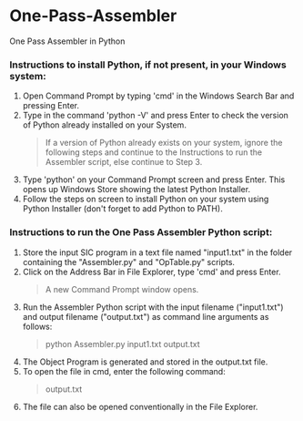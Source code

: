 # One-Pass-Assembler
One Pass Assembler in Python  

### Instructions to install Python, if not present, in your Windows system:

1. Open Command Prompt by typing 'cmd' in the Windows Search Bar and pressing Enter.
2. Type in the command 'python -V' and press Enter to check the version of Python already installed on your System.
	> If a version of Python already exists on your system, ignore the following steps and continue to the Instructions to run the Assembler script, else continue to Step 3.
3. Type 'python' on your Command Prompt screen and press Enter. This opens up Windows Store showing the latest Python Installer.
4. Follow the steps on screen to install Python on your system using Python Installer (don't forget to add Python to PATH).


### Instructions to run the One Pass Assembler Python script:

1. Store the input SIC program in a text file named "input1.txt" in the folder containing the "Assembler.py" and "OpTable.py" scripts.
2. Click on the Address Bar in File Explorer, type 'cmd' and press Enter.
	> A new Command Prompt window opens.
3. Run the Assembler Python script with the input filename ("input1.txt") and output filename ("output.txt") as command line arguments as follows:
    > python Assembler.py input1.txt output.txt
4. The Object Program is generated and stored in the output.txt file.
5. To open the file in cmd, enter the following command:
    > output.txt
6. The file can also be opened conventionally in the File Explorer.
